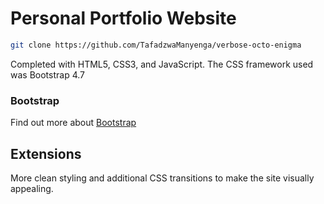 # Personal Portfolio Website

```BASH
git clone https://github.com/TafadzwaManyenga/verbose-octo-enigma
```

Completed with HTML5, CSS3, and JavaScript.
The CSS framework used was Bootstrap 4.7

### Bootstrap
Find out more about [Bootstrap](https://getbootstrap.com/)

## Extensions

More clean styling and additional CSS transitions to make the site visually appealing.
